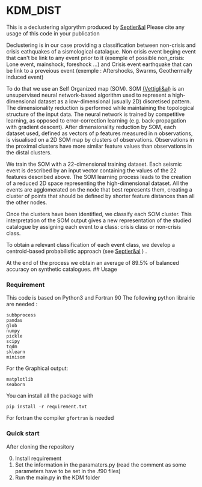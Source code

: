 # KDM_DIST
This is a declustering algorythm produced by [Septier&al](https://www.authorea.com/doi/full/10.22541/essoar.168167340.09761738)
Please cite any usage of this code in your publication

Declustering is in our case providing a classification between non-crisis and crisis eathquakes of a sismological catalague.
Non crisis event beging event that can't be link to any event prior to it (exemple of possible non_crisis: Lone event, mainshock, foreshock ...) and Crisis event earthquake that can be link to a preveious event (exemple : Aftershocks, Swarms, Geothermally induced event)

To do that we use an Self Organized map (SOM). SOM [(Vettigli&al)](https://github.com/JustGlowing/minisom) is an unsupervised neural network-based algorithm used to represent a high-dimensional dataset as a low-dimensional (usually 2D) discretised pattern. The dimensionality reduction is performed while maintaining the topological structure of the input data.
The neural network is trained by competitive learning, as opposed to error-correction learning (e.g. back-propagation with gradient descent). After dimensionality reduction by SOM, each dataset used, defined as vectors of p features measured in n observations, is visualised on a 2D SOM map by clusters of observations. 
Observations in the proximal clusters have more similar feature values than observations in the distal clusters.

We train the SOM with a 22-dimensional training dataset. Each seismic event is described by an input vector containing the values of the 22 features described above. The SOM learning process leads to the creation of a reduced 2D space representing the high-dimensional dataset.
All the events are agglomerated on the node that best represents them, creating a cluster of points that should be defined by shorter feature distances than all the other nodes.  

Once the clusters have been identified, we classify each SOM cluster. This interpretation of the SOM output gives a new representation of the studied catalogue by assigning each event to a class: crisis class or non-crisis class.

To obtain a relevant classification of each event class, we develop a centroid-based probabilistic approach (see [Septier&al](https://www.authorea.com/doi/full/10.22541/essoar.168167340.09761738)
) .

At the end of the process we obtain an average of 89.5% of balanced accuracy on synthetic catalogues. 
## Usage
### Requirement
This code is based on Python3 and  Fortran 90 
The following python librairie are needed : 
```
subbprocess
pandas
glob
numpy 
pickle
scipy
tqdm
sklearn
minisom
```
For the Graphical output: 
```
matplotlib
seaborn
```
You can install all the package with 
```
pip install -r requirement.txt
```

For fortran the compiler `gfortran` is needed

### Quick start
After cloning the repository

0. Install requirement
1. Set the information in the paramaters.py (read the comment as some parameters have to be set in the .f90 files)
2. Run the main.py in the KDM folder
